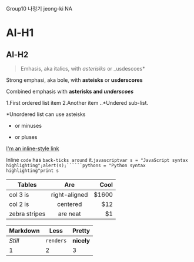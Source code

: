 Group10
나정기 jeong-ki NA

Al-H1
======

Al-H2
------

> Emhasis, aka italics, with *asterisiks* or _usdescoes*

Strong emphasi, aka bole, with **asteisks** or __usderscores__

Combined emphasis with **asterisks and _underscoes_**

1.First ordered list item
2.Another item
..*Undered sub-list.

*Unordered list can use asteisks
- or minuses
+ or pluses

[I'm an inline-style link](https://www.google.com)

Inline `code` has `back-ticks around` it.```javascriptvar s = "JavaScript syntax highlighting";alert(s);``````pythons = "Python syntax highlighting"print s```

| Tables | Are | Cool |
| ---------------- |:----------------:| ---------:|
| col 3 is | right-aligned | $1600 |
| col 2 is | centered | $12 |
| zebra stripes | are neat | $1 |

Markdown | Less | Pretty
--- | --- | ---
*Still* | `renders` | **nicely**
1 | 2 | 3


